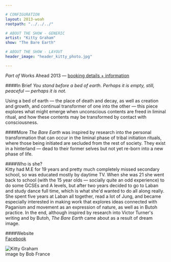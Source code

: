 ```yaml
---

# CONFIGURATION
layout: 2013-woah
rootpath: "../../../"

# ABOUT THE SHOW - GENERIC
artist: "Kitty Graham"
show: "The Bare Earth"

# ABOUT THE SHOW - LAYOUT
header_image: "header_kitty_photo.jpg"

---
```

*Part of* Works Ahead 2013 — [booking details + information](/current/2013-worksahead/index.html)        
        
####In Brief
*You stand before a bed of earth. Perhaps it is empty, still, peaceful — perhaps it is not.*    
      
Using a bed of earth — the place of death and decay, as well as creation and growth, and continual transformer of one into the other — this piece explores what might emerge when unconscious contents are freed in liminal ritual, and how these contents may be transformed by contact with consciousness.    
      
####More 
*The Bare Earth* was inspired by research into the personal transformation that can occur in the liminal phase of tribal initiation rituals, where those being initiated are secluded from the rest of society. They exist in a hinterland — dead to their former selves but not yet re-born into a new phase of life.    
       
####Who is she?    
Kitty had M.E for 19 years and pretty much completely missed secondary school, so was educated mostly by daytime TV. When she was 21 she went back to school (with the 15 year olds — socially quite an odd experience) to do some GCSEs and A levels, but after two years decided to go to Laban and study dance full time, which is what she'd wanted to do all along really. She spent five years at Laban all together, read a lot of Jung, and became especially interested in making work that explores ideas connected with Paganism and movement as an expression of nature, as well as in Butoh practice. In the end, although inspired by research into Victor Turner's writing and by Butoh, *The Bare Earth* came about as a result of dream image.    
       
####Website    
[Facebook](http://www.facebook.com/kittyj.graham)    
       
![Kitty Graham](kitty1.jpg)    
image by Bob France
